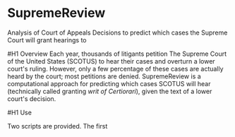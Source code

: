 # SupremeReview
Analysis of Court of Appeals Decisions to predict which cases the Supreme Court will grant hearings to

#H1 Overview
Each year, thousands of litigants petition The Supreme Court of the United States (SCOTUS) to hear their cases and overturn a lower court's ruling. However, only a few percentage of these cases are actually heard by the court; most petitions are denied. SupremeReview is a computational approach for predicting which cases SCOTUS will hear (technically called granting *writ of Certiorari*), given the text of a lower court's decision. 

#H1 Use

Two scripts are provided. The first 
